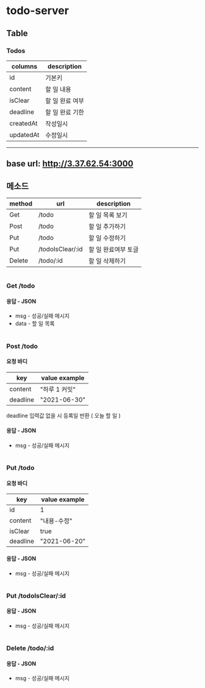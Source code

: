 # todo-server

## Table
### Todos
|columns|description|
|---|---|
|id|기본키|
|content| 할 일 내용|   
|isClear| 할 일 완료 여부|   
|deadline| 할 일 완료 기한|   
|createdAt|작성일시|
|updatedAt|수정일시|

---
## base url: http://3.37.62.54:3000
## 메소드
|method|url|description|
|---|---|---|
|Get | /todo| 할 일 목록 보기 |
| Post | /todo| 할 일 추가하기 |
| Put | /todo| 할 일 수정하기 |
| Put | /todoIsClear/:id | 할 일 완료여부 토글 |
| Delete | /todo/:id | 할 일 삭제하기 |

#
### Get /todo 
#### 응답 - JSON
- msg - 성공/실패 메시지
- data - 할 일 목록
#

### Post /todo
#### 요청 바디
|key|value example|
|---|---|
|content| "하루 1 커밋" |   
|deadline| "2021-06-30" | 

deadline 입력값 없을 시 등록일 반환 ( 오늘 할 일 )

#### 응답 - JSON
- msg - 성공/실패 메시지
#

### Put /todo
#### 요청 바디
|key|value example|
|---|---|
|id|1|
|content| "내용-수정"|   
|isClear| true |   
|deadline| "2021-06-20" |   

#### 응답 - JSON
- msg - 성공/실패 메시지
#

### Put /todoIsClear/:id
#### 응답 - JSON
- msg - 성공/실패 메시지
#


### Delete /todo/:id
#### 응답 - JSON
- msg - 성공/실패 메시지
#
